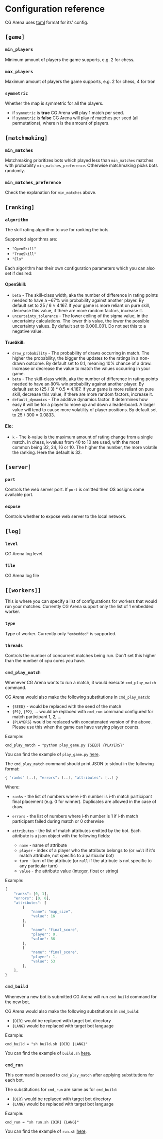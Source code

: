 # Configuration reference

CG Arena uses [toml](https://toml.io/) format for its' config.

## `[game]`

### `min_players`

Minimum amount of players the game supports, e.g. 2 for chess.

### `max_players`

Maximum amount of players the game supports, e.g. 2 for chess, 4 for tron

### `symmetric`

Whether the map is symmetric for all the players.

- if `symmetric` is **true** CG Arena will play 1 match per seed.
- if `symmetric` is **false** CG Arena will play n! matches per seed (all permutations), where n is the amount of players.

## `[matchmaking]`

### `min_matches`

Matchmaking prioritizes bots which played less than `min_matches` matches with probability `min_matches_preference`. Otherwise matchmaking picks bots randomly.

### `min_matches_preference`

Check the explanation for `min_matches` above.

## `[ranking]`

### `algorithm`

The skill rating algorithm to use for ranking the bots.

Supported algorithms are:

- `"OpenSkill"`
- `"TrueSkill"`
- `"Elo"`

Each algorithm has their own configuration parameters which you can also set if desired:


#### OpenSkill:

- `beta` - The skill-class width, aka the number of difference in rating points needed to have a ~67% win probability against another player.
By default set to 25 / 6 ≈ 4.167.
If your game is more reliant on pure skill, decrease this value, if there are more random factors, increase it.
- `uncertainty_tolerance` - The lower ceiling of the sigma value, in the uncertainty calculations. The lower this value, the lower the possible uncertainty values.
By default set to 0.000_001.
Do not set this to a negative value.

#### TrueSkill:

- `draw_probability` - The probability of draws occurring in match. The higher the probability, the bigger the updates to the ratings in a non-drawn outcome.
By default set to 0.1, meaning 10% chance of a draw.
Increase or decrease the value to match the values occurring in your game.
- `beta` - The skill-class width, aka the number of difference in rating points needed to have an 80% win probability against another player.
By default set to (25 / 3) * 0.5 ≈ 4.167.
If your game is more reliant on pure skill, decrease this value, if there are more random factors, increase it.
- `default_dynamics` - The additive dynamics factor. It determines how easy it will be for a player to move up and down a leaderboard. A larger value will tend to cause more volatility of player positions. By default set to 25 / 300 ≈ 0.0833.

#### Elo:

- `k` - The k-value is the maximum amount of rating change from a single match. In chess, k-values from 40 to 10 are used, with the most common being 32, 24, 16 or 10. The higher the number, the more volatile the ranking.
Here the default is 32.

## `[server]`

### `port`

Controls the web server port. If `port` is omitted then OS assigns some available port.

### `expose`

Controls whether to expose web server to the local network.

## `[log]`

### `level`

CG Arena log level.

### `file`

CG Arena log file

## `[[workers]]`

This is where you can specify a list of configurations for workers that would run your matches. Currently CG Arena support only the list of 1 embedded worker.

### `type`

Type of worker. Currently only `"embedded"` is supported.

### `threads`

Controls the number of concurrent matches being run. Don't set this higher than the number of cpu cores you have.

### `cmd_play_match`

Whenever CG Arena wants to run a match, it would execute `cmd_play_match` command.

CG Arena would also make the following substitutions in `cmd_play_match`:

- `{SEED}` - would be replaced with the seed of the match
- `{P1}`, `{P2}`, ... would be replaced with `cmd_run` command configured for match participant 1, 2, ...
- `{PLAYERS}` would be replaced with concatenated version of the above. Please use this when the game can have varying player counts. 

Example:

```
cmd_play_match = "python play_game.py {SEED} {PLAYERS}"
```

You can find the example of `play_game.py` [here](example_codingame_setup.md#player_gamepy).

The `cmd_play_match` command should print JSON to stdout in the following format:

```js
{ "ranks" [..], "errors": [..], "attributes": [..] }
```

Where:

- `ranks` - the list of numbers where i-th number is i-th match participant final placement (e.g. 0 for winner). Duplicates are allowed in the case of draw.
- `errors` - the list of numbers where i-th number is 1 if i-th match participant failed during match or 0 otherwise
- `attributes` - the list of match attributes emitted by the bot. Each attribute is a json object with the following fields:

    - `name` - name of attribute
    - `player` - index of a player who the attribute belongs to (or `null` if it's match attribute, not specific to a particular bot)
    - `turn` - turn of the attribute (or `null` if the attribute is not specific to any particular turn)
    - `value` - the attribute value (integer, float or string)

Example:

```js
{
    "ranks": [0, 1],
    "errors": [0, 0],
    "attributes": [
        {
            "name": "map_size",
            "value": 16
        },
        {
            "name": "final_score",
            "player": 0,
            "value": 86
        },
        {
            "name": "final_score",
            "player": 1,
            "value": 53
        },
    ],
}
```

### `cmd_build`

Whenever a new bot is submitted CG Arena will run `cmd_build` command for the new bot.

CG Arena would also make the following substitutions in `cmd_build`:
- `{DIR}` would be replaced with target bot directory
- `{LANG}` would be replaced with target bot language

Example:
```
cmd_build = "sh build.sh {DIR} {LANG}"
```

You can find the example of `build.sh` [here](example_codingame_setup.md#buildsh).

### `cmd_run`

This command is passed to `cmd_play_match` after applying substitutions for each bot.

The substitutions for `cmd_run` are same as for `cmd_build`:
- `{DIR}` would be replaced with target bot directory
- `{LANG}` would be replaced with target bot language

Example:
```
cmd_run = "sh run.sh {DIR} {LANG}"
```

You can find the example of `run.sh` [here](example_codingame_setup.md#runsh).